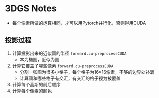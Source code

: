 # 3DGS Notes

+ 每个像素所做的运算相同，才可以用Pytorch并行化，否则得用CUDA

## 投影过程

1. 计算投影出来的近似圆的半径 `forward.cu-preprocessCUDA`
    + 本为椭圆，近似为圆
2. 计算它覆盖了哪些像素 `forward.cu-preprocessCUDA`
    + 分割一张图为很多小格子，每个格子为16×16像素，不够的边界处补满
    + 计算圆和哪些格子有交汇，有交汇的格子视为被覆盖
3. 计算每个高斯的前后顺序
4. 计算每个像素的颜色

